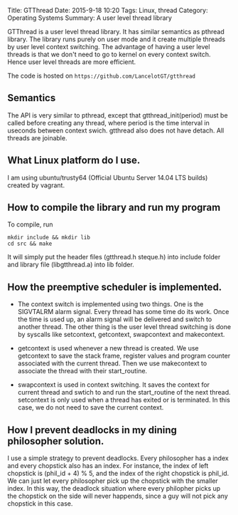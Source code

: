 Title: GTThread
Date: 2015-9-18 10:20
Tags: Linux, thread
Category: Operating Systems
Summary: A user level thread library 

GTThread is a user level thread library.  It has similar semantics as pthread library. The library runs purely on user mode and it create multiple threads by user level context switching. The advantage of having a user level threads is that we don't need to go to kernel on every context switch. Hence user level threads are more efficient.

The code is hosted on `https://github.com/LancelotGT/gtthread`

## Semantics
The API is very similar to pthread, except that gtthread_init(period) must be called before creating any thread, where period is the time interval in useconds between context swich. gtthread also does not have detach. All threads are joinable.

## What Linux platform do I use.           
I am using ubuntu/trusty64 (Official Ubuntu Server 14.04 LTS builds) created by vagrant.

## How to compile the library and run my program
To compile, run
```
mkdir include && mkdir lib
cd src && make
```
It will simply put the header files (gtthread.h steque.h) into include folder and library file (libgtthread.a) into lib folder. 

## How the preemptive scheduler is implemented.
* The context switch is implemented using two things. One is the SIGVTALRM alarm signal. Every thread has some time do its work. Once the time is used up, an alarm signal will be delivered and switch to another thread. The other thing is the user level thread switching is done by syscalls like setcontext, getcontext, swapcontext and makecontext.

* getcontext is used whenever a new thread is created. We use getcontext to save the stack frame, register values and program counter associated with the current thread. Then we use makecontext to associate the thread with their start_routine.

* swapcontext is used in context switching. It saves the context for current thread and swtich to and run the start_routine of the next thread. setcontext is only used when a thread has exited or is terminated. In this case, we do not need to save the current context.

## How I prevent deadlocks in my dining philosopher solution.
I use a simple strategy to prevent deadlocks. Every philosopher has a index and every chopstick also has an index. For instance, the index of left chopstick is (phil_id + 4) % 5, and the index of the right chopstick is phil_id. We can just let every philosopher pick up the chopstick with the smaller index. In this way, the deadlock situation where every philopher picks up the chopstick on the side will never happends, since a guy will not pick any chopstick in this case.
